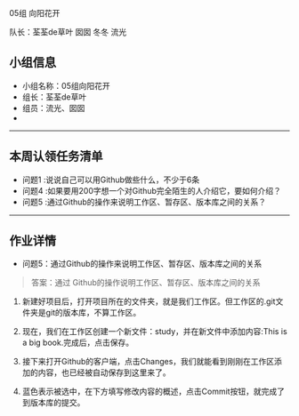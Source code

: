 05组 向阳花开

队长：荃荃de草叶
囡囡
冬冬
流光
## 小组信息
- 小组名称：05组向阳花开
- 组长：荃荃de草叶
- 组员：流光、囡囡
- 
- ------
## 本周认领任务清单
- 问题1 :说说自己可以用Github做些什么，不少于6条
- 问题4 :如果要用200字想一个对Github完全陌生的人介绍它，要如何介绍？
- 问题5 :通过Github的操作来说明工作区、暂存区、版本库之间的关系？

------
## 作业详情
- 问题5：通过Github的操作来说明工作区、暂存区、版本库之间的关系
> 答案：通过 Github的操作说明工作区、暂存区、版本库之间的关系
1.	新建好项目后，打开项目所在的文件夹，就是我们工作区。但工作区的.git文件夹是git的版本库，不算工作区。
 

2.	现在，我们在工作区创建一个新文件：study，并在新文件中添加内容:This is a big book.完成后，点击保存。
 

3.	接下来打开Github的客户端，点击Changes，我们就能看到刚刚在工作区添加的内容，也已经被自动保存到这里来了。
 
4.	蓝色表示被选中，在下方填写修改内容的概述，点击Commit按钮，就完成了到版本库的提交。
 


